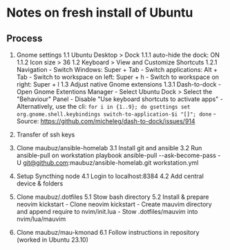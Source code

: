 # Notes on fresh install of Ubuntu

## Process

1. Gnome settings
	1.1 Ubuntu Desktop > Dock
		1.1.1 auto-hide the dock: ON
		1.1.2 Icon size > 36
	1.2 Keyboard > View and Customize Shortcuts
		1.2.1 Navigation
			- Switch Windows: Super + Tab
			- Switch applications: Alt + Tab
			- Switch to workspace on left: Super + h
			- Switch to workspace on right: Super + l
	1.3 Adjust native Gnome extensions
		1.3.1 Dash-to-dock
			- Open Gnome Extentions Manager
			- Select Ubuntu Dock > Select the "Behaviour" Panel
			- Disable "Use keyboard shortcuts to activate apps"
			- Alternatively, use the cli: `for i in {1..9}; do gsettings set org.gnome.shell.keybindings switch-to-application-$i "[]"; done`
			  - Source: https://github.com/micheleg/dash-to-dock/issues/914
			

2. Transfer of ssh keys

3. Clone maubuz/ansible-homelab
    3.1 Install git and ansible
    3.2 Run ansible-pull on workstation playbook
        ansible-pull --ask-become-pass -U git@github.com:maubuz/ansible-homelab.git workstation.yml

4. Setup Syncthing node
    4.1 Login to localhost:8384
    4.2 Add central device & folders
    
5. Clone maubuz/.dotfiles
    5.1 Stow bash directory
    5.2 Install & prepare neovim kickstart
        - Clone neovim kickstart
        - Create mauvim directory and append require to nvim/init.lua
        - Stow .dotfiles/mauvim into nvim/lua/mauvim
6. Clone maubuz/mau-kmonad
    6.1 Follow instructions in repository (worked in Ubuntu 23.10)


